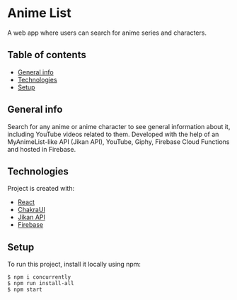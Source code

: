 # Anime List

A web app where users can search for anime series and characters.

## Table of contents
* [General info](#general-info)
* [Technologies](#technologies)
* [Setup](#setup)

## General info
Search for any anime or anime character to see general information about it, including YouTube videos related to them. Developed with the help of an MyAnimeList-like API (Jikan API), YouTube, Giphy, Firebase Cloud Functions and hosted in Firebase.
	
## Technologies
Project is created with:
* [React](https://react.dev/)
* [ChakraUI](https://chakra-ui.com/)
* [Jikan API](https://jikan.moe/)
* [Firebase](https://firebase.google.com/)
	
## Setup
To run this project, install it locally using npm:

```
$ npm i concurrently
$ npm run install-all
$ npm start
```
